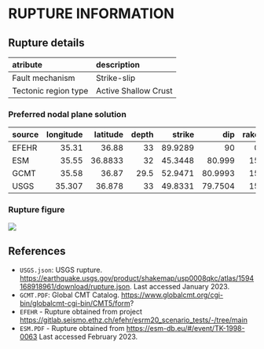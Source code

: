 # RUPTURE INFORMATION
    
## Rupture details

| atribute             | description          |
|:---------------------|:---------------------|
| Fault mechanism       | Strike-slip          |
| Tectonic region type | Active Shallow Crust |

### Preferred nodal plane solution

| source   |   longitude |   latitude |   depth |   strike |     dip |   rake |   mag |
|:---------|------------:|-----------:|--------:|---------:|--------:|-------:|------:|
| EFEHR    |      35.31  |    36.88   |    33   |  89.9289 | 90      |      0 |  6.28 |
| ESM      |      35.55  |    36.8833 |    32   |  45.3448 | 80.999  |     15 |  6.3  |
| GCMT     |      35.58  |    36.87   |    29.5 |  52.9471 | 80.9993 |     15 |  6.2  |
| USGS     |      35.307 |    36.878  |    33   |  49.8331 | 79.7504 |     15 |  6.3  |

### Rupture figure

![](earthquake_ruptures.png)

## References

- `USGS.json`: USGS rupture. https://earthquake.usgs.gov/product/shakemap/usp0008qkc/atlas/1594168918961/download/rupture.json. Last accessed January 2023.
- `GCMT.PDF`: Global CMT Catalog. https://www.globalcmt.org/cgi-bin/globalcmt-cgi-bin/CMT5/form?
- `EFEHR` - Rupture obtained from project https://gitlab.seismo.ethz.ch/efehr/esrm20_scenario_tests/-/tree/main
- `ESM.PDF` - Rupture obtained from https://esm-db.eu/#/event/TK-1998-0063 Last accessed February 2023.